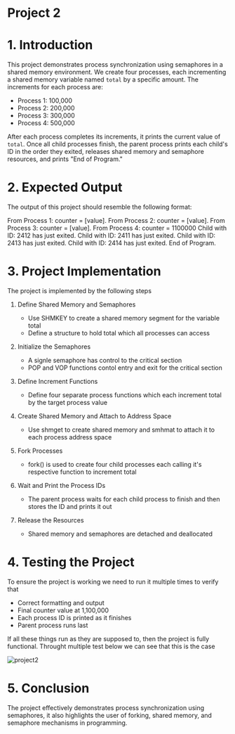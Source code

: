 # Project 2

# 1. Introduction
This project demonstrates process synchronization using semaphores in a shared memory environment. We create four processes, each incrementing a shared memory variable named `total` by a specific amount. The increments for each process are:
- Process 1: 100,000
- Process 2: 200,000
- Process 3: 300,000
- Process 4: 500,000

After each process completes its increments, it prints the current value of `total`. Once all child processes finish, the parent process prints each child's ID in the order they exited, releases shared memory and semaphore resources, and prints "End of Program."

# 2. Expected Output
The output of this project should resemble the following format:

From Process 1: counter = [value].
From Process 2: counter = [value].
From Process 3: counter = [value].
From Process 4: counter = 1100000
Child with ID: 2412 has just exited.
Child with ID: 2411 has just exited.
Child with ID: 2413 has just exited.
Child with ID: 2414 has just exited.
End of Program.

# 3. Project Implementation
The project is implemented by the following steps

1. Define Shared Memory and Semaphores
   * Use SHMKEY to create a shared memory segment for the variable total
   * Define a structure to hold total which all processes can access

2. Initialize the Semaphores
   * A signle semaphore has control to the critical section
   * POP and VOP functions contol entry and exit for the critical section
  
3. Define Increment Functions
   * Define four separate process functions which each increment total by the target process value
  
4. Create Shared Memory and Attach to Address Space
   * Use shmget to create shared memory and smhmat to attach it to each process address space
  
5. Fork Processes
   * fork() is used to create four child processes each calling it's respective function to increment total
  
6. Wait and Print the Process IDs
   * The parent process waits for each child process to finish and then stores the ID and prints it out
  
7. Release the Resources
   * Shared memory and semaphores are detached and deallocated

# 4. Testing the Project
To ensure the project is working we need to run it multiple times to verify that
* Correct formatting and output
* Final counter value at 1,100,000
* Each process ID is printed as it finishes
* Parent process runs last

If all these things run as they are supposed to, then the project is fully functional. Throught multiple test below we can see that this is the case

![project2](https://github.com/user-attachments/assets/2bc86626-c16b-4573-9180-9d6a6cb5fe60)

# 5. Conclusion
The project effectively demonstrates process synchronization using semaphores, it also highlights the user of forking, shared memory, and semaphore mechanisms in programming.
